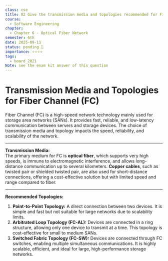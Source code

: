 ```yaml
---
class: cse
title: 02 Give the transmission media and topologies recommended for Fiber Channel (FC).
course:
  - Software Engineering
chapter:
  - Chapter 6 - Optical Fiber Network
semester: 6th
date: 2025-09-11
status: pending 🛑
importance: ⭐⭐⭐⭐
tags:
  - board_2021
Note: see the exam kit answer of this question
---
```

# Transmission Media and Topologies for Fiber Channel (FC)

Fiber Channel (FC) is a high-speed network technology mainly used for storage area networks (SANs). It provides fast, reliable, and low-latency communication between servers and storage devices. The choice of transmission media and topology impacts the speed, reliability, and scalability of the network.

---

**Transmission Media:**  
The primary medium for FC is **optical fiber**, which supports very high speeds, is immune to electromagnetic interference, and allows long-distance communication up to several kilometers. **Copper cables**, such as twisted pair or shielded twisted pair, are also used for short-distance connections, offering a cost-effective solution but with limited speed and range compared to fiber.

---

**Recommended Topologies:**

1. **Point-to-Point Topology:** A direct connection between two devices. It is simple and fast but not suitable for large networks due to scalability limits.    
2. **Arbitrated Loop Topology (FC-AL):** Devices are connected in a ring structure, allowing only one device to transmit at a time. This topology is cost-effective for small to medium SANs.    
3. **Switched Fabric Topology (FC-SW):** Devices are connected through FC switches, enabling multiple simultaneous communications. It is highly scalable, efficient, and ideal for large, high-performance storage networks.